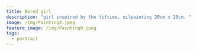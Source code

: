 ```yaml
---
title: Bored girl
description: "girl inspired by the fifties, oilpainting 20cm x 20cm. "
image: /img/Painting8.jpeg
feature_image: /img/Painting8.jpeg
tags:
  - portrait
---
```

